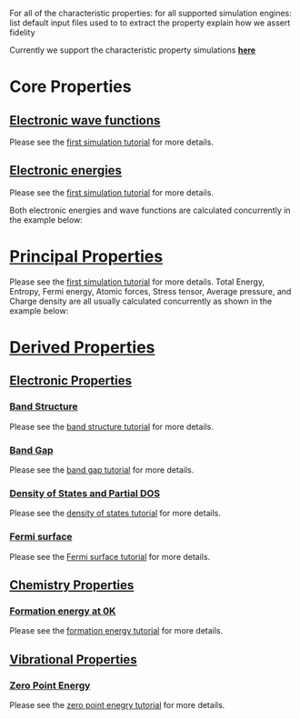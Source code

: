 <!-- TODO by MH -->
For all of the characteristic properties:
    for all supported simulation engines:
        list default input files used to to extract the property
        explain how we assert fidelity

Currently we support the characteristic property simulations [**here**](../materials/characterisitc-properties.md)

# Core Properties

## [Electronic wave functions](../materials/characterisitc-properties#Electronic-wave-functions)
Please see the [first simulation tutorial](../tutorials/first-simulation.md) for more details.

## [Electronic energies](../materials/characterisitc-properties#Electronic-energies)
Please see the [first simulation tutorial](../tutorials/first-simulation.md) for more details.

Both electronic energies and wave functions are calculated concurrently in the example below:

# [Principal Properties](../materials/characterisitc-properties#Principal-properties)
Please see the [first simulation tutorial](../tutorials/first-simulation.md) for more details.
Total Energy, Entropy, Fermi energy, Atomic forces, Stress tensor, Average pressure, and Charge density are all usually calculated concurrently as shown in the example below:

# [Derived Properties](../materials/characterisitc-properties#Derived-Properties)

## [Electronic Properties](../materials/characterisitc-properties#Electronic-Properties)

### [Band Structure](../materials/characterisitc-properties#Band-structure)
Please see the [band structure tutorial](../tutorials/band-structure.md) for more details.

### [Band Gap](../materials/characterisitc-properties#Band-gap)
Please see the [band gap tutorial](../tutorials/band-gap.md) for more details.

### [Density of States and Partial DOS](../materials/characterisitc-properties#Density-of-States-and-Partial-DOS)
Please see the [density of states tutorial](../tutorials/density-of-states.md) for more details.

### [Fermi surface](../materials/characterisitc-properties#Fermi-surface)
Please see the [Fermi surface tutorial](../tutorials/fermi-surface.md) for more details.

## [Chemistry Properties](../materials/characterisitc-properties#Chemical-Properties)

### [Formation energy at 0K](../materials/characterisitc-properties#Formation-energy-at-0K)
Please see the [formation energy tutorial](../tutorials/formation-energy.md) for more details.

## [Vibrational Properties](../materials/characterisitc-properties#Vibrational-Properties)

### [Zero Point Energy](../materials/characterisitc-properties#Zero-Point-Energy)
Please see the [zero point enegry tutorial](../tutorials/zero-point-energy.md) for more details.
